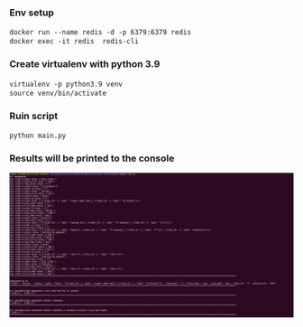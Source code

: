 
### Env setup
```shell
docker run --name redis -d -p 6379:6379 redis
docker exec -it redis  redis-cli 
```

### Create virtualenv with python 3.9
```shell
virtualenv -p python3.9 venv
source venv/bin/activate
```

### Ruin script

```shell
python main.py
```

### Results will be printed to the console
![alt text](https://github.com/OrestOhorodnyk/two-phase-commit/blob/master/Redis/redis.png)